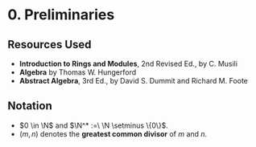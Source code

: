 # 0. Preliminaries

## Resources Used

* **Introduction to Rings and Modules**, 2nd Revised Ed., by C. Musili
* **Algebra** by Thomas W. Hungerford
* **Abstract Algebra**, 3rd Ed., by David S. Dummit and Richard M. Foote

## Notation

* $0 \in \N$ and $\N^* :=\ \N \setminus \{0\}$.
* $(m,n)$ denotes the **greatest common divisor** of $m$ and $n$.
<!-- * $\text{Im }f$ denotes the **image** of a function $f: A \to B$, so does the $f(A)$. -->
<!-- * For a function $f: A \to B$, the **fiber of $f$ over $b \in B$** is defined as the **preimage** of $\{b\}$. That is, the elements of $A$ that maps to $b$. -->
